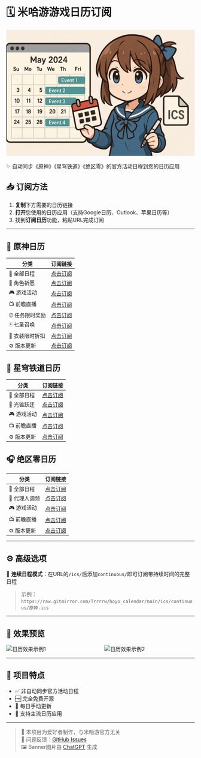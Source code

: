 # 🗓️ 米哈游游戏日历订阅

![Banner Image](./docs/public/banner.png)

✨ 自动同步《原神》《星穹铁道》《绝区零》的官方活动日程到您的日历应用

## 📥 订阅方法

1. **复制**下方需要的日历链接
2. **打开**您使用的日历应用（支持Google日历、Outlook、苹果日历等）
3. 找到**订阅日历**功能，粘贴URL完成订阅

---

## 🏮 原神日历
| 分类           | 订阅链接                                                                                  |
| -------------- | ----------------------------------------------------------------------------------------- |
| 📌 全部日程     | [点击订阅](https://raw.gitmirror.com/Trrrrw/hoyo_calendar/main/ics/原神.ics)              |
| 🌟 角色祈愿     | [点击订阅](https://raw.gitmirror.com/Trrrrw/hoyo_calendar/main/ics/原神/祈愿.ics)         |
| 🎮 游戏活动     | [点击订阅](https://raw.gitmirror.com/Trrrrw/hoyo_calendar/main/ics/原神/活动.ics)         |
| 📺 前瞻直播     | [点击订阅](https://raw.gitmirror.com/Trrrrw/hoyo_calendar/main/ics/原神/前瞻特别节目.ics) |
| ⏰ 任务限时奖励 | [点击订阅](https://raw.gitmirror.com/Trrrrw/hoyo_calendar/main/ics/原神/任务限时奖励.ics) |
| 🃏 七圣召唤     | [点击订阅](https://raw.gitmirror.com/Trrrrw/hoyo_calendar/main/ics/原神/七圣召唤.ics)     |
| 👗 衣装限时折扣 | [点击订阅](https://raw.gitmirror.com/Trrrrw/hoyo_calendar/main/ics/原神/衣装限时折扣.ics) |
| ⚙️ 版本更新     | [点击订阅](https://raw.gitmirror.com/Trrrrw/hoyo_calendar/main/ics/原神/版本更新.ics)     |

## 🚄 星穹铁道日历
| 分类       | 订阅链接                                                                                  |
| ---------- | ----------------------------------------------------------------------------------------- |
| 📌 全部日程 | [点击订阅](https://raw.gitmirror.com/Trrrrw/hoyo_calendar/main/ics/星铁.ics)              |
| 🌟 光锥跃迁 | [点击订阅](https://raw.gitmirror.com/Trrrrw/hoyo_calendar/main/ics/星铁/活动跃迁.ics)     |
| 🎮 游戏活动 | [点击订阅](https://raw.gitmirror.com/Trrrrw/hoyo_calendar/main/ics/星铁/活动.ics)         |
| 📺 前瞻直播 | [点击订阅](https://raw.gitmirror.com/Trrrrw/hoyo_calendar/main/ics/星铁/前瞻特别节目.ics) |
| ⚙️ 版本更新 | [点击订阅](https://raw.gitmirror.com/Trrrrw/hoyo_calendar/main/ics/星铁/版本更新.ics)     |

## 🎧 绝区零日历
| 分类         | 订阅链接                                                                                    |
| ------------ | ------------------------------------------------------------------------------------------- |
| 📌 全部日程   | [点击订阅](https://raw.gitmirror.com/Trrrrw/hoyo_calendar/main/ics/绝区零.ics)              |
| 🌟 代理人调频 | [点击订阅](https://raw.gitmirror.com/Trrrrw/hoyo_calendar/main/ics/绝区零/调频.ics)         |
| 🎮 游戏活动   | [点击订阅](https://raw.gitmirror.com/Trrrrw/hoyo_calendar/main/ics/绝区零/活动.ics)         |
| 📺 前瞻直播   | [点击订阅](https://raw.gitmirror.com/Trrrrw/hoyo_calendar/main/ics/绝区零/前瞻特别节目.ics) |
| ⚙️ 版本更新   | [点击订阅](https://raw.gitmirror.com/Trrrrw/hoyo_calendar/main/ics/绝区零/版本更新.ics)     |

---

## ⚙️ 高级选项

🔹 **连续日程模式**：在URL的`/ics/`后添加`continuous/`即可订阅带持续时间的完整日程  
> 示例：`https://raw.gitmirror.com/Trrrrw/hoyo_calendar/main/ics/continuous/原神.ics`

---

## 📱 效果预览

<div style="display: flex; justify-content: space-between;">
  <img src="./docs/public/hoyo_calendar_00.avif" alt="日历效果示例1" width="48%">
  <img src="./docs/public/hoyo_calendar_01.avif" alt="日历效果示例2" width="48%">
</div>

<!-- ---

## ❓ 常见问题

1. xxxxxx
   - xxxxxx -->


---

## 🌟 项目特点
- ✅ 非自动同步官方活动日程
- 🆓 完全免费开源
- 🔄 每日手动更新
- 📅 支持主流日历应用

---

> 📢 本项目为爱好者制作，与米哈游官方无关  
> 🐛 问题反馈：[GitHub Issues](https://github.com/Trrrrw/hoyo_calendar/issues)  
> 🖼️ Banner图片由 [ChatGPT](https://chat.openai.com) 生成